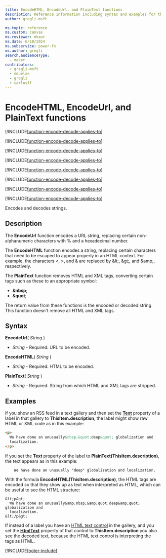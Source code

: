 ```yaml
---
title: EncodeHTML, EncodeUrl, and PlainText functions
description: Reference information including syntax and examples for the EncodeHTML, EncodeUrl, and PlainText functions.
author: gregli-msft

ms.topic: reference
ms.custom: canvas
ms.reviewer: mkaur
ms.date: 6/10/2024
ms.subservice: power-fx
ms.author: gregli
search.audienceType:
  - maker
contributors:
  - gregli-msft
  - mduelae
  - gregli
  - carlosff
---
```


# EncodeHTML, EncodeUrl, and PlainText functions

[!INCLUDE[function-encode-decode-applies-to](includes/function-encode-decode-applies-to.md)]

[!INCLUDE[function-encode-decode-applies-to](includes/function-encode-decode-applies-to.md)]

[!INCLUDE[function-encode-decode-applies-to](includes/function-encode-decode-applies-to.md)]

[!INCLUDE[function-encode-decode-applies-to](includes/function-encode-decode-applies-to.md)]

[!INCLUDE[function-encode-decode-applies-to](includes/function-encode-decode-applies-to.md)]

[!INCLUDE[function-encode-decode-applies-to](includes/function-encode-decode-applies-to.md)]

[!INCLUDE[function-encode-decode-applies-to](includes/function-encode-decode-applies-to.md)]

[!INCLUDE[function-encode-decode-applies-to](includes/function-encode-decode-applies-to.md)]



Encodes and decodes strings.

## Description

The **EncodeUrl** function encodes a URL string, replacing certain non-alphanumeric characters with % and a hexadecimal number.

The **EncodeHTML** function encodes a string, replacing certain characters that need to be escaped to appear properly in an HTML context. For example, the characters &lt;, &gt;, and &amp; are replaced by &amp;lt;, &amp;gt;, and &amp;amp;, respectively.

The **PlainText** function removes HTML and XML tags, converting certain tags such as these to an appropriate symbol:

- **&amp;nbsp;**
- **&amp;quot;**

The return value from these functions is the encoded or decoded string. This function doesn't remove all HTML and XML tags.

## Syntax

**EncodeUrl**( _String_ )

- _String_ - Required. URL to be encoded.

**EncodeHTML**( _String_ )

- _String_ - Required. HTML to be encoded.

**PlainText**( _String_ )

- _String_ - Required. String from which HTML and XML tags are stripped.

## Examples

If you show an RSS feed in a text gallery and then set the **[Text](/power-apps/maker/canvas-apps/controls/properties-core)** property of a label in that gallery to **ThisItem.description**, the label might show raw HTML or XML code as in this example:

```html
<p>
  We have done an unusually&nbsp;&quot;deep&quot; globalization and
  localization.
</p>
```

If you set the **[Text](/power-apps/maker/canvas-apps/controls/properties-core)** property of the label to **PlainText(ThisItem.description)**, the text appears as in this example:

```
    We have done an unusually "deep" globalization and localization.
```

With the formula **EncodeHTML(ThisItem.description)**, the HTML tags are encoded so that they show up as text when interpreted as HTML, which can be useful to see the HTML structure:

```
&lt;p&gt;
  We have done an unusually&amp;nbsp;&amp;quot;deep&amp;quot; globalization and
  localization.
&lt;/p&gt;
```

If instead of a label you have an [HTML text control](/power-apps/maker/canvas-apps/controls/control-html-text) in the gallery, and you set the **[HtmlText](/power-apps/maker/canvas-apps/controls/control-html-text)** property of that control to **ThisItem.description** you also see the decoded text, because the HTML text control is interpreting the tags as HTML.

[!INCLUDE[footer-include](../../includes/footer-banner.md)]








